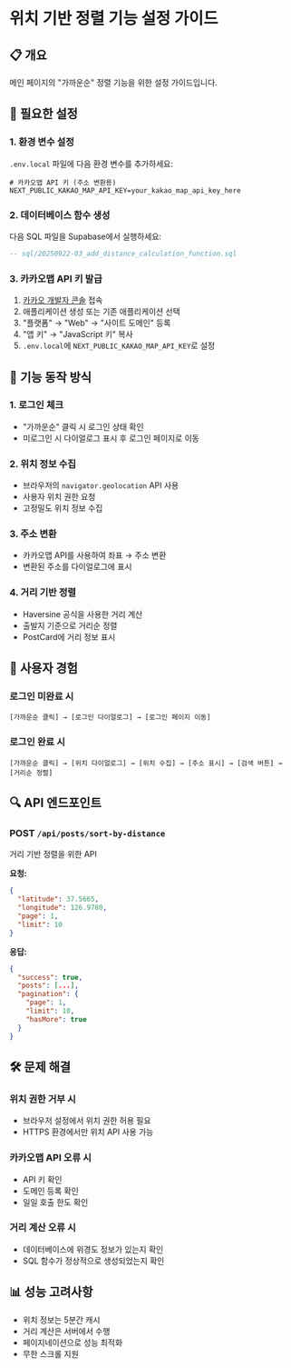 # 위치 기반 정렬 기능 설정 가이드

## 📋 개요
메인 페이지의 "가까운순" 정렬 기능을 위한 설정 가이드입니다.

## 🔧 필요한 설정

### 1. 환경 변수 설정
`.env.local` 파일에 다음 환경 변수를 추가하세요:

```env
# 카카오맵 API 키 (주소 변환용)
NEXT_PUBLIC_KAKAO_MAP_API_KEY=your_kakao_map_api_key_here
```

### 2. 데이터베이스 함수 생성
다음 SQL 파일을 Supabase에서 실행하세요:

```sql
-- sql/20250922-03_add_distance_calculation_function.sql
```

### 3. 카카오맵 API 키 발급
1. [카카오 개발자 콘솔](https://developers.kakao.com/) 접속
2. 애플리케이션 생성 또는 기존 애플리케이션 선택
3. "플랫폼" → "Web" → "사이트 도메인" 등록
4. "앱 키" → "JavaScript 키" 복사
5. `.env.local`에 `NEXT_PUBLIC_KAKAO_MAP_API_KEY`로 설정

## 🚀 기능 동작 방식

### 1. 로그인 체크
- "가까운순" 클릭 시 로그인 상태 확인
- 미로그인 시 다이얼로그 표시 후 로그인 페이지로 이동

### 2. 위치 정보 수집
- 브라우저의 `navigator.geolocation` API 사용
- 사용자 위치 권한 요청
- 고정밀도 위치 정보 수집

### 3. 주소 변환
- 카카오맵 API를 사용하여 좌표 → 주소 변환
- 변환된 주소를 다이얼로그에 표시

### 4. 거리 기반 정렬
- Haversine 공식을 사용한 거리 계산
- 출발지 기준으로 거리순 정렬
- PostCard에 거리 정보 표시

## 📱 사용자 경험

### 로그인 미완료 시
```
[가까운순 클릭] → [로그인 다이얼로그] → [로그인 페이지 이동]
```

### 로그인 완료 시
```
[가까운순 클릭] → [위치 다이얼로그] → [위치 수집] → [주소 표시] → [검색 버튼] → [거리순 정렬]
```

## 🔍 API 엔드포인트

### POST `/api/posts/sort-by-distance`
거리 기반 정렬을 위한 API

**요청:**
```json
{
  "latitude": 37.5665,
  "longitude": 126.9780,
  "page": 1,
  "limit": 10
}
```

**응답:**
```json
{
  "success": true,
  "posts": [...],
  "pagination": {
    "page": 1,
    "limit": 10,
    "hasMore": true
  }
}
```

## 🛠️ 문제 해결

### 위치 권한 거부 시
- 브라우저 설정에서 위치 권한 허용 필요
- HTTPS 환경에서만 위치 API 사용 가능

### 카카오맵 API 오류 시
- API 키 확인
- 도메인 등록 확인
- 일일 호출 한도 확인

### 거리 계산 오류 시
- 데이터베이스에 위경도 정보가 있는지 확인
- SQL 함수가 정상적으로 생성되었는지 확인

## 📊 성능 고려사항

- 위치 정보는 5분간 캐시
- 거리 계산은 서버에서 수행
- 페이지네이션으로 성능 최적화
- 무한 스크롤 지원
